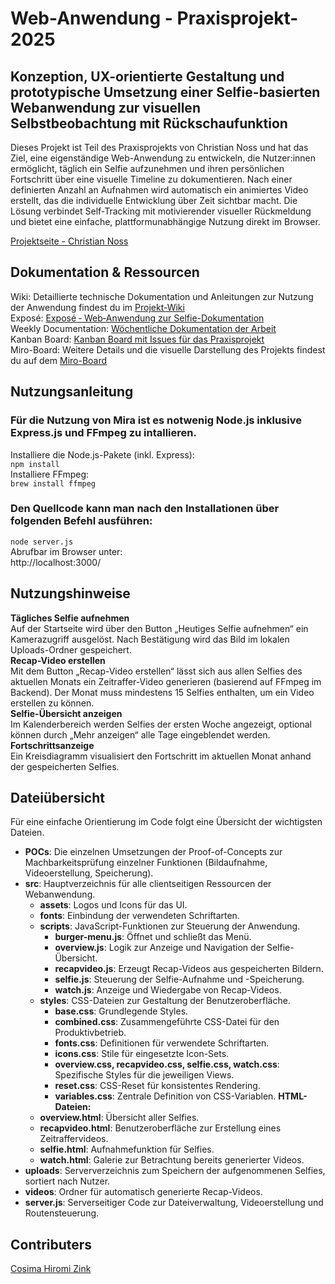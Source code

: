 # Web-Anwendung - Praxisprojekt-2025
## Konzeption, UX-orientierte Gestaltung und prototypische Umsetzung einer Selfie-basierten Webanwendung zur visuellen Selbstbeobachtung mit Rückschaufunktion

Dieses Projekt ist Teil des Praxisprojekts von Christian Noss und hat das Ziel, eine eigenständige Web-Anwendung zu entwickeln, die Nutzer:innen ermöglicht, täglich ein Selfie aufzunehmen und ihren persönlichen Fortschritt über eine visuelle Timeline zu dokumentieren. Nach einer definierten Anzahl an Aufnahmen wird automatisch ein animiertes Video erstellt, das die individuelle Entwicklung über Zeit sichtbar macht. Die Lösung verbindet Self-Tracking mit motivierender visueller Rückmeldung und bietet eine einfache, plattformunabhängige Nutzung direkt im Browser. <br>

[Projektseite - Christian Noss](https://cnoss.github.io/thesis/) <br>

## Dokumentation & Ressourcen

Wiki: Detaillierte technische Dokumentation und Anleitungen zur Nutzung der Anwendung findest du im [Projekt-Wiki](https://github.com/cosimazink/praxisprojekt-2025/wiki) <br>
Exposé: [Exposé ‐ Web‐Anwendung zur Selfie-Dokumentation](https://github.com/cosimazink/praxisprojekt-2025/wiki/Exposé) <br>
Weekly Documentation: [Wöchentliche Dokumentation der Arbeit](https://github.com/cosimazink/praxisprojekt-2025/wiki/Weekly-Documentation) <br>
Kanban Board: [Kanban Board mit Issues für das Praxisprojekt](https://github.com/users/cosimazink/projects/1) <br>
Miro-Board: Weitere Details und die visuelle Darstellung des Projekts findest du auf dem [Miro-Board](https://miro.com/welcomeonboard/bFZ4bWxMd0VHU0Fmb3R2K1U0NFpEWjA4ejVSSENLVFhWMm52VVlWbDF6OXpiUnRRVk1sSVJ0aWI1Lzl4VktHbmJHQVU4MkxLUCtEN1ErSzlnZ0tKajcvUFg4SHhoWngyZ0xsVnZrUm9kRFYzTUk1TlU0ek50NUtub0l2VkFkbjRyVmtkMG5hNDA3dVlncnBvRVB2ZXBnPT0hdjE=?share_link_id=965112996615)

## Nutzungsanleitung
### Für die Nutzung von Mira ist es notwenig Node.js inklusive Express.js und FFmpeg zu intallieren. <br>
Installiere die Node.js-Pakete (inkl. Express): <br>
`npm install` <br>
Installiere FFmpeg: <br>
`brew install ffmpeg`<br>

### Den Quellcode kann man nach den Installationen über folgenden Befehl ausführen: 
`node server.js` <br>
Abrufbar im Browser unter: <br>
http://localhost:3000/

## Nutzungshinweise

**Tägliches Selfie aufnehmen** <br>
Auf der Startseite wird über den Button „Heutiges Selfie aufnehmen“ ein Kamerazugriff ausgelöst. Nach Bestätigung wird das Bild im lokalen Uploads-Ordner gespeichert.<br>
**Recap-Video erstellen** <br>
Mit dem Button „Recap-Video erstellen“ lässt sich aus allen Selfies des aktuellen Monats ein Zeitraffer-Video generieren (basierend auf FFmpeg im Backend). Der Monat muss mindestens 15 Selfies enthalten, um ein Video erstellen zu können. <br>
**Selfie-Übersicht anzeigen** <br>
Im Kalenderbereich werden Selfies der ersten Woche angezeigt, optional können durch „Mehr anzeigen“ alle Tage eingeblendet werden. <br>
**Fortschrittsanzeige** <br>
Ein Kreisdiagramm visualisiert den Fortschritt im aktuellen Monat anhand der gespeicherten Selfies.

## Dateiübersicht

Für eine einfache Orientierung im Code folgt eine Übersicht der wichtigsten Dateien. <br>

- **POCs**: Die einzelnen Umsetzungen der Proof-of-Concepts zur Machbarkeitsprüfung einzelner Funktionen (Bildaufnahme, Videoerstellung, Speicherung).
- **src**: Hauptverzeichnis für alle clientseitigen Ressourcen der Webanwendung.
  - **assets**: Logos und Icons für das UI.
  - **fonts**: Einbindung der verwendeten Schriftarten.
  - **scripts**: JavaScript-Funktionen zur Steuerung der Anwendung.
    - **burger-menu.js**: Öffnet und schließt das Menü.
    - **overview.js**: Logik zur Anzeige und Navigation der Selfie-Übersicht.
    - **recapvideo.js**: Erzeugt Recap-Videos aus gespeicherten Bildern.
    - **selfie.js**: Steuerung der Selfie-Aufnahme und -Speicherung.
    - **watch.js**: Anzeige und Wiedergabe von Recap-Videos.
  - **styles**: CSS-Dateien zur Gestaltung der Benutzeroberfläche.
    - **base.css**: Grundlegende Styles.
    - **combined.css**: Zusammengeführte CSS-Datei für den Produktivbetrieb.
    - **fonts.css**: Definitionen für verwendete Schriftarten.
    - **icons.css**: Stile für eingesetzte Icon-Sets.
    - **overview.css, recapvideo.css, selfie.css, watch.css**: Spezifische Styles für die jeweiligen Views.
    - **reset.css**: CSS-Reset für konsistentes Rendering.
    - **variables.css**: Zentrale Definition von CSS-Variablen.
**HTML-Dateien:**
  - **overview.html**: Übersicht aller Selfies.
  - **recapvideo.html**: Benutzeroberfläche zur Erstellung eines Zeitraffervideos.
  - **selfie.html**: Aufnahmefunktion für Selfies.
  - **watch.html**: Galerie zur Betrachtung bereits generierter Videos.
- **uploads**: Serververzeichnis zum Speichern der aufgenommenen Selfies, sortiert nach Nutzer.
- **videos**: Ordner für automatisch generierte Recap-Videos.
- **server.js**: Serverseitiger Code zur Dateiverwaltung, Videoerstellung und Routensteuerung.

## Contributers
[Cosima Hiromi Zink](https://github.com/cosimazink)
